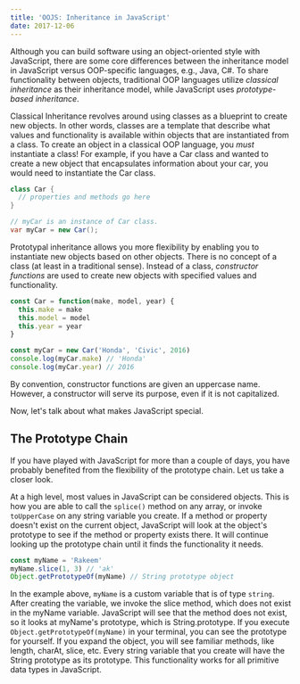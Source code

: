 ```yaml
---
title: 'OOJS: Inheritance in JavaScript'
date: 2017-12-06
---
```


Although you can build software using an object-oriented style with JavaScript, there are some core differences between the inheritance model in JavaScript versus OOP-specific languages, e.g., Java, C#. To share functionality between objects, traditional OOP languages utilize _classical inheritance_ as their inheritance model, while JavaScript uses _prototype-based inheritance_.

Classical Inheritance revolves around using classes as a blueprint to create new objects. In other words, classes are a template that describe what values and functionality is available within objects that are instantiated from a class. To create an object in a classical OOP language, you _must_ instantiate a class! For example, if you have a Car class and wanted to create a new object that encapsulates information about your car, you would need to instantiate the Car class.

```Java
class Car {
  // properties and methods go here
}

// myCar is an instance of Car class.
var myCar = new Car();
```

Prototypal inheritance allows you more flexibility by enabling you to instantiate new objects based on other objects. There is no concept of a class (at least in a traditional sense). Instead of a class, _constructor functions_ are used to create new objects with specified values and functionality.

```javascript
const Car = function(make, model, year) {
  this.make = make
  this.model = model
  this.year = year
}

const myCar = new Car('Honda', 'Civic', 2016)
console.log(myCar.make) // 'Honda'
console.log(myCar.year) // 2016
```

By convention, constructor functions are given an uppercase name. However, a constructor will serve its purpose, even if it is not capitalized.

Now, let's talk about what makes JavaScript special.

## The Prototype Chain

If you have played with JavaScript for more than a couple of days, you have probably benefited from the flexibility of the prototype chain. Let us take a closer look.

At a high level, most values in JavaScript can be considered objects. This is how you are able to call the `splice()` method on any array, or invoke `toUpperCase` on any string variable you create. If a method or property doesn't exist on the current object, JavaScript will look at the object's prototype to see if the method or property exists there. It will continue looking up the prototype chain until it finds the functionality it needs.

```javascript
const myName = 'Rakeem'
myName.slice(1, 3) // 'ak'
Object.getPrototypeOf(myName) // String prototype object
```

In the example above, `myName` is a custom variable that is of type `string`. After creating the variable, we invoke the slice method, which does not exist in the myName variable. JavaScript will see that the method does not exist, so it looks at myName's prototype, which is String.prototype. If you execute `Object.getPrototypeOf(myName)` in your terminal, you can see the prototype for yourself. If you expand the object, you will see familiar methods, like length, charAt, slice, etc. Every string variable that you create will have the String prototype as its prototype. This functionality works for all primitive data types in JavaScript.
